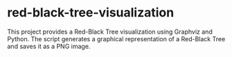# red-black-tree-visualization
This project provides a Red-Black Tree visualization using Graphviz and Python. The script generates a graphical representation of a Red-Black Tree and saves it as a PNG image.
